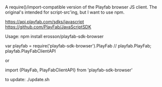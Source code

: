 A require()/import-compatible version of the Playfab browser JS client. The original's intended for script-src'ing, but I want to use npm.

https://api.playfab.com/sdks/javascript
https://github.com/PlayFab/JavaScriptSDK

Usage:
npm install erosson/playfab-sdk-browser

var playfab = require('playfab-sdk-browser').PlayFab
// playfab.PlayFab; playfab.PlayFabClientAPI

or

import {PlayFab, PlayFabClientAPI} from 'playfab-sdk-browser'

to update: ./update.sh

